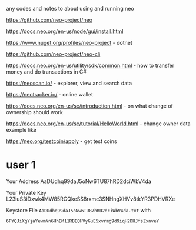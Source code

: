 

any codes and notes to about using and running neo


https://github.com/neo-project/neo 


https://docs.neo.org/en-us/node/gui/install.html  

https://www.nuget.org/profiles/neo-project - dotnet


https://github.com/neo-project/neo-cli


https://docs.neo.org/en-us/utility/sdk/common.html - how to transfer money and do transactions in C#

https://neoscan.io/ - explorer, view and search data 


https://neotracker.io/ - online wallet


https://docs.neo.org/en-us/sc/introduction.html - on what change of ownership should work

https://docs.neo.org/en-us/sc/tutorial/HelloWorld.html - change owner data example like

https://neo.org/testcoin/apply - get test coins



# user 1

Your Address
AaDUdhq99daJ5oNw6TU87hRD2dciWbV4da

Your Private Key
L23iuS3iDxwk4MW85RGQkeSS8rxmc3SNHngXHVv8tkYR3PDHVRXe

Keystore File `AaDUdhq99daJ5oNw6TU87hRD2dciWbV4da.txt` with
```
6PYQJiXgYjaYewmNn6HhBM11RBEQHVyGuE5xvrmg9d9iqH2DHJfsZxnveY
```


